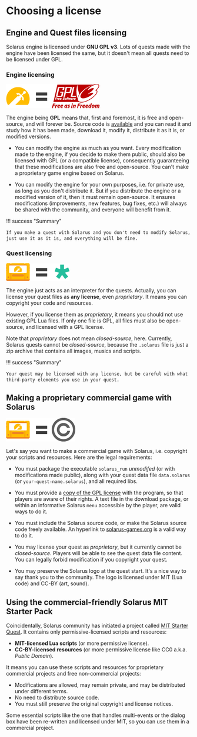 # Choosing a license

## Engine and Quest files licensing

Solarus engine is licensed under **GNU GPL v3**. Lots of quests made with the engine have been licensed the same, but it doesn't mean all quests need to be licensed under GPL.

### Engine licensing

![Solarus is GPL](images/choosing-a-license/solarus-gpl.png)

The engine being **GPL** means that, first and foremost, it is free and open-source, and will forever be. Source code is [available](https://gitlab.com/solarus-games) and you can read it and study how it has been made, download it, modify it, distribute it as it is, or modified versions.

- You can modify the engine as much as you want. Every modification made to the engine, if you decide to make them public, should also be licensed with GPL (or a compatible license), consequently guaranteeing that these modifications are also free and open-source. You can't make a proprietary game engine based on Solarus.

- You can modify the engine for your own purposes, i.e. for private use, as long as you don't distribute it. But if you distribute the engine or a modified version of it, then it must remain open-source. It ensures modifications (improvements, new features, bug fixes, etc.) will always be shared with the community, and everyone will benefit from it.

!!! success "Summary"

    If you make a quest with Solarus and you don't need to modify Solarus, just use it as it is, and everything will be fine.

### Quest licensing

![Solarus quests might be any license](images/choosing-a-license/quest-any-license.png)

The engine just acts as an interpreter for the quests. Actually, you can license your quest files as **any license**, even _proprietary_. It means you can copyright your code and resources.

However, if you license them as _proprietary_, it means you should not use existing GPL Lua files. If only one file is GPL, all files must also be open-source, and licensed with a GPL license.

Note that _proprietary_ does not mean _closed-source_, here. Currently, Solarus quests cannot be _closed-source_, because the `.solarus` file is just a zip archive that contains all images, musics and scripts.

!!! success "Summary"

    Your quest may be licensed with any license, but be careful with what third-party elements you use in your quest.

## Making a proprietary commercial game with Solarus

![Quest with copyright](images/choosing-a-license/quest-copyright.png)

Let's say you want to make a commercial game with Solarus, i.e. copyright your scripts and resources. Here are the legal requirements:

- You must package the executable `solarus_run` _unmodifed_ (or with modifications made public), along with your quest data file `data.solarus` (or `your-quest-name.solarus`), and all required libs.

- You must provide a [copy of the GPL license](https://www.gnu.org/licenses/gpl-3.0.txt) with the program, so that players are aware of their rights. A text file in the download package, or within an informative Solarus `menu` accessible by the player, are valid ways to do it.

- You must include the Solarus source code, or make the Solarus source code freely available. An hyperlink to [solarus-games.org](https://www.solarus-games.org) is a valid way to do it.

- You may license your quest as _proprietary_, but it currently cannot be _closed-source_. Players will be able to see the quest data file content. You can legally forbid modification if you copyright your quest.

- You may preserve the Solarus logo at the quest start. It's a nice way to say thank you to the community. The logo is licensed under MIT (Lua code) and CC-BY (art, sound).

## Using the commercial-friendly Solarus MIT Starter Pack

Coincidentally, Solarus community has initiated a project called [MIT Starter Quest](https://gitlab.com/Splyth/solarus-mit-starter-quest). It contains only permissive-licensed scripts and resources:

- **MIT-licensed Lua scripts** (or more permissive license).
- **CC-BY-licensed resources** (or more permissive license like CC0 a.k.a. _Public Domain_).

It means you can use these scripts and resources for proprietary commercial projects and free non-commercial projects:

- Modifications are allowed, may remain private, and may be distributed under different terms.
- No need to distribute source code.
- You must still preserve the original copyright and license notices.

Some essential scripts like the one that handles multi-events or the dialog box have been re-written and licensed under MIT, so you can use them in a commercial project.
